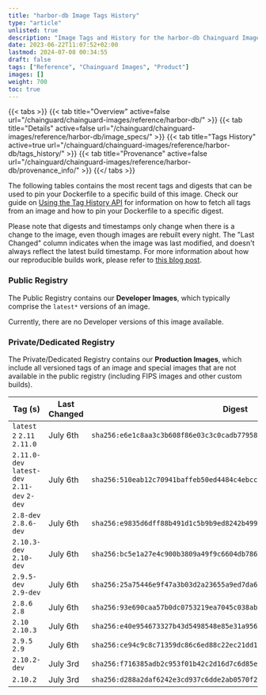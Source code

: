 ```yaml
---
title: "harbor-db Image Tags History"
type: "article"
unlisted: true
description: "Image Tags and History for the harbor-db Chainguard Image"
date: 2023-06-22T11:07:52+02:00
lastmod: 2024-07-08 00:34:55
draft: false
tags: ["Reference", "Chainguard Images", "Product"]
images: []
weight: 700
toc: true
---
```


{{< tabs >}}
{{< tab title="Overview" active=false url="/chainguard/chainguard-images/reference/harbor-db/" >}}
{{< tab title="Details" active=false url="/chainguard/chainguard-images/reference/harbor-db/image_specs/" >}}
{{< tab title="Tags History" active=true url="/chainguard/chainguard-images/reference/harbor-db/tags_history/" >}}
{{< tab title="Provenance" active=false url="/chainguard/chainguard-images/reference/harbor-db/provenance_info/" >}}
{{</ tabs >}}

The following tables contains the most recent tags and digests that can be used to pin your Dockerfile to a specific build of this image. Check our guide on [Using the Tag History API](/chainguard/chainguard-images/using-the-tag-history-api/) for information on how to fetch all tags from an image and how to pin your Dockerfile to a specific digest.

Please note that digests and timestamps only change when there is a change to the image, even though images are rebuilt every night. The "Last Changed" column indicates when the image was last modified, and doesn't always reflect the latest build timestamp. For more information about how our reproducible builds work, please refer to [this blog post](https://www.chainguard.dev/unchained/reproducing-chainguards-reproducible-image-builds).

### Public Registry
The Public Registry contains our **Developer Images**, which typically comprise the `latest*` versions of an image.

Currently, there are no Developer versions of this image available.

### Private/Dedicated Registry
The Private/Dedicated Registry contains our **Production Images**, which include all versioned tags of an image and special images that are not available in the public registry (including FIPS images and other custom builds).

| Tag (s)                                       | Last Changed | Digest                                                                    |
|-----------------------------------------------|--------------|---------------------------------------------------------------------------|
|  `latest` `2` `2.11` `2.11.0`                 | July 6th     | `sha256:e6e1c8aa3c3b608f86e03c3c0cadb77958585c99089c8ce85ba45664a4a1a377` |
|  `2.11.0-dev` `latest-dev` `2.11-dev` `2-dev` | July 6th     | `sha256:510eab12c70941baffeb50ed4484c4ebccdf5a3150f73edfd7f7de306f4ed81c` |
|  `2.8-dev` `2.8.6-dev`                        | July 6th     | `sha256:e9835d6dff88b491d1c5b9b9ed8242b4991c6d8a98ec3f69c7a2dea25d396350` |
|  `2.10.3-dev` `2.10-dev`                      | July 6th     | `sha256:bc5e1a27e4c900b3809a49f9c6604db786af42497cdd5e0a7ab9f56c5ae30391` |
|  `2.9.5-dev` `2.9-dev`                        | July 6th     | `sha256:25a75446e9f47a3b03d2a23655a9ed7da69f96787be925ab0b1eb923703446fa` |
|  `2.8.6` `2.8`                                | July 6th     | `sha256:93e690caa57b0dc0753219ea7045c038ab389420baadb840fff318001b90346c` |
|  `2.10` `2.10.3`                              | July 6th     | `sha256:e40e954673327b43d5498548e85e31a956f25310edc3d79ed8cf9865a554eed9` |
|  `2.9.5` `2.9`                                | July 6th     | `sha256:ce94c9c8c71359dc86c6ed88c22ec21dd150a99cba93527361d4490674cee93c` |
|  `2.10.2-dev`                                 | July 3rd     | `sha256:f716385adb2c953f01b42c2d16d7c6d85eddca9d2856790875f6b2e1bcc3f7e5` |
|  `2.10.2`                                     | July 3rd     | `sha256:d288a2daf6242e3cd937c6dde2ab0570f250568d1f0099a5d19ab1d2ab206a4d` |

